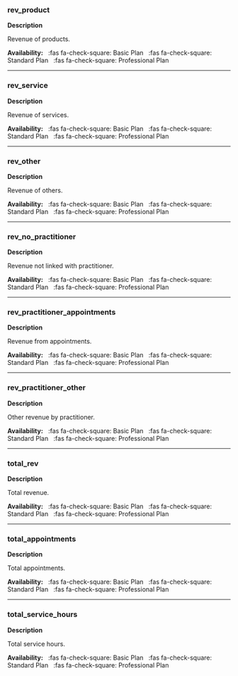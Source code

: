 ### rev_product

**Description**

Revenue of products.

**Availability:** 
&nbsp;&nbsp;:fas fa-check-square: Basic Plan
&nbsp;&nbsp;:fas fa-check-square: Standard Plan
&nbsp;&nbsp;:fas fa-check-square: Professional Plan  

--------------------------------------------------------------------------------

### rev_service

**Description**

Revenue of services.

**Availability:** 
&nbsp;&nbsp;:fas fa-check-square: Basic Plan
&nbsp;&nbsp;:fas fa-check-square: Standard Plan
&nbsp;&nbsp;:fas fa-check-square: Professional Plan  

--------------------------------------------------------------------------------

### rev_other

**Description**

Revenue of others.

**Availability:** 
&nbsp;&nbsp;:fas fa-check-square: Basic Plan
&nbsp;&nbsp;:fas fa-check-square: Standard Plan
&nbsp;&nbsp;:fas fa-check-square: Professional Plan  

--------------------------------------------------------------------------------

### rev_no_practitioner

**Description**

Revenue not linked with practitioner.

**Availability:** 
&nbsp;&nbsp;:fas fa-check-square: Basic Plan
&nbsp;&nbsp;:fas fa-check-square: Standard Plan
&nbsp;&nbsp;:fas fa-check-square: Professional Plan  

--------------------------------------------------------------------------------

### rev_practitioner_appointments

**Description**

Revenue from appointments.

**Availability:** 
&nbsp;&nbsp;:fas fa-check-square: Basic Plan
&nbsp;&nbsp;:fas fa-check-square: Standard Plan
&nbsp;&nbsp;:fas fa-check-square: Professional Plan  

--------------------------------------------------------------------------------

### rev_practitioner_other

**Description**

Other revenue by practitioner.

**Availability:** 
&nbsp;&nbsp;:fas fa-check-square: Basic Plan
&nbsp;&nbsp;:fas fa-check-square: Standard Plan
&nbsp;&nbsp;:fas fa-check-square: Professional Plan

--------------------------------------------------------------------------------

### total_rev

**Description**

Total revenue.

**Availability:** 
&nbsp;&nbsp;:fas fa-check-square: Basic Plan
&nbsp;&nbsp;:fas fa-check-square: Standard Plan
&nbsp;&nbsp;:fas fa-check-square: Professional Plan

--------------------------------------------------------------------------------

### total_appointments

**Description**

Total appointments.

**Availability:** 
&nbsp;&nbsp;:fas fa-check-square: Basic Plan
&nbsp;&nbsp;:fas fa-check-square: Standard Plan
&nbsp;&nbsp;:fas fa-check-square: Professional Plan

--------------------------------------------------------------------------------

### total_service_hours

**Description**

Total service hours.

**Availability:** 
&nbsp;&nbsp;:fas fa-check-square: Basic Plan
&nbsp;&nbsp;:fas fa-check-square: Standard Plan
&nbsp;&nbsp;:fas fa-check-square: Professional Plan